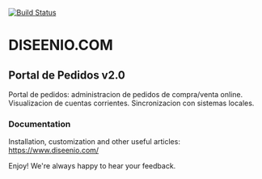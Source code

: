 [![Build Status](https://travis-ci.org/diseenio/portalv2.svg?branch=master)](https://travis-ci.org/diseenio/portalv2)

# DISEENIO.COM
## Portal de Pedidos v2.0

Portal de pedidos: administracion de pedidos de compra/venta online. Visualizacion de cuentas corrientes. Sincronizacion con sistemas locales.


### Documentation
Installation, customization and other useful articles: https://www.diseenio.com/

Enjoy!
We're always happy to hear your feedback.
